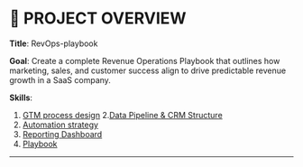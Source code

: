 # 🚀 PROJECT OVERVIEW

**Title**: RevOps-playbook

**Goal**: Create a complete Revenue Operations Playbook that outlines how marketing, sales, and customer success align to drive predictable revenue growth in a SaaS company.

**Skills**:
1. [GTM process design](https://github.com/user-attachments/files/22724358/Go-To-Market.GTM.Strategy.pdf)
2.[Data Pipeline & CRM Structure](https://github.com/user-attachments/files/22724367/Data.Pipeline.CRM.Structure.pdf)
3. [Automation strategy](https://github.com/user-attachments/files/22724376/Automation.Workflows.pdf)
4. [Reporting Dashboard](https://github.com/user-attachments/files/22724390/Reporting.Dashboard.pdf)
5. [Playbook](https://github.com/user-attachments/files/22724394/Revenue.Operations.Playbook.Structure.pdf)

---



